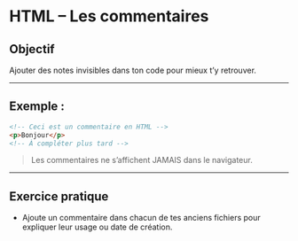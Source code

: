 # HTML – Les commentaires

## Objectif
Ajouter des notes invisibles dans ton code pour mieux t’y retrouver.

---

## Exemple :

```html
<!-- Ceci est un commentaire en HTML -->
<p>Bonjour</p>
<!-- À compléter plus tard -->
```

> Les commentaires ne s’affichent JAMAIS dans le navigateur.

---

## Exercice pratique

- Ajoute un commentaire dans chacun de tes anciens fichiers pour expliquer leur usage ou date de création.